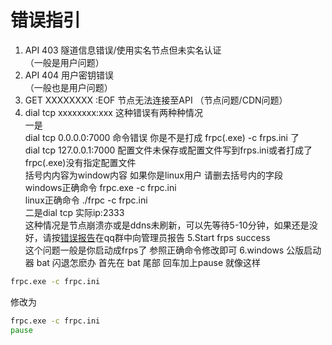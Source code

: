 # 错误指引
1. API 403 隧道信息错误/使用实名节点但未实名认证</br>
（一般是用户问题）
2. API 404 用户密钥错误</br>
（一般也是用户问题）
3. GET XXXXXXXX :EOF 节点无法连接至API 
（节点问题/CDN问题） 
4. dial tcp xxxxxxxx:xxx
这种错误有两种种情况</br>
一是</br>
dial tcp 0.0.0.0:7000 命令错误 你是不是打成 frpc(.exe) -c frps.ini 了</br>
dial tcp 127.0.0.1:7000 配置文件未保存或配置文件写到frps.ini或者打成了frpc(.exe)没有指定配置文件</br>
括号内内容为window内容 如果你是linux用户 请删去括号内的字段</br>
windows正确命令 frpc.exe -c frpc.ini</br>
linux正确命令 ./frpc -c frpc.ini</br>
二是dial tcp 实际ip:2333</br>
这种情况是节点崩溃亦或是ddns未刷新，可以先等待5-10分钟，如果还是没好，请按[错误报告](http://localhost:8080/manual/understand.html#%E6%8A%A5%E5%91%8A%E9%97%AE%E9%A2%98)在qq群中向管理员报告
5.Start frps success</br>
这个问题一般是你启动成frps了
参照正确命令修改即可
6.windows 公版启动器 bat 闪退怎麽办
首先在 bat 尾部 回车加上pause
就像这样
``` cmd
frpc.exe -c frpc.ini
```
修改为
``` cmd
frpc.exe -c frpc.ini
pause
```
